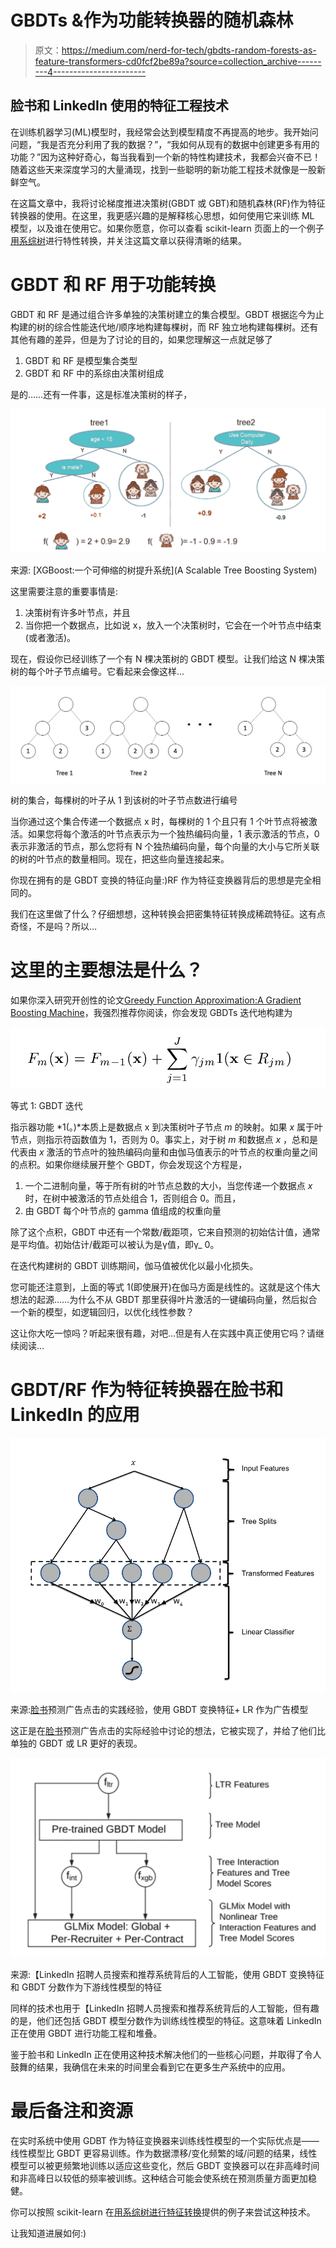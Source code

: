 # GBDTs &作为功能转换器的随机森林

> 原文：<https://medium.com/nerd-for-tech/gbdts-random-forests-as-feature-transformers-cd0fcf2be89a?source=collection_archive---------4----------------------->

## 脸书和 LinkedIn 使用的特征工程技术

在训练机器学习(ML)模型时，我经常会达到模型精度不再提高的地步。我开始问问题，“我是否充分利用了我的数据？”，“我如何从现有的数据中创建更多有用的功能？”因为这种好奇心，每当我看到一个新的特性构建技术，我都会兴奋不已！随着这些天来深度学习的大量涌现，找到一些聪明的新功能工程技术就像是一股新鲜空气。

在这篇文章中，我将讨论梯度推进决策树(GBDT 或 GBT)和随机森林(RF)作为特征转换器的使用。在这里，我更感兴趣的是解释核心思想，如何使用它来训练 ML 模型，以及谁在使用它。如果你愿意，你可以查看 scikit-learn 页面上的一个例子[用系综树](https://scikit-learn.org/stable/auto_examples/ensemble/plot_feature_transformation.html)进行特性转换，并关注这篇文章以获得清晰的结果。

# GBDT 和 RF 用于功能转换

GBDT 和 RF 是通过组合许多单独的决策树建立的集合模型。GBDT 根据迄今为止构建的树的综合性能迭代地/顺序地构建每棵树，而 RF 独立地构建每棵树。还有其他有趣的差异，但是为了讨论的目的，如果您理解这一点就足够了

1.  GBDT 和 RF 是模型集合类型
2.  GBDT 和 RF 中的系综由决策树组成

是的……还有一件事，这是标准决策树的样子，

![](img/98fe00dd2bebd0d09b94433edfba9824.png)

来源: [XGBoost:一个可伸缩的树提升系统](A Scalable Tree Boosting System)

这里需要注意的重要事情是:

1.  决策树有许多叶节点，并且
2.  当你把一个数据点，比如说 x，放入一个决策树时，它会在一个叶节点中结束(或者激活)。

现在，假设你已经训练了一个有 N 棵决策树的 GBDT 模型。让我们给这 N 棵决策树的每个叶子节点编号。它看起来会像这样…

![](img/f76dd72c036add5dec1ebe577f1ac9e9.png)

树的集合，每棵树的叶子从 1 到该树的叶子节点数进行编号

当你通过这个集合传递一个数据点 x 时，每棵树的 1 个且只有 1 个叶节点将被激活。如果您将每个激活的叶节点表示为一个独热编码向量，1 表示激活的节点，0 表示非激活的节点，那么您将有 N 个独热编码向量，每个向量的大小与它所关联的树的叶节点的数量相同。现在，把这些向量连接起来。

你现在拥有的是 GBDT 变换的特征向量:)RF 作为特征变换器背后的思想是完全相同的。

我们在这里做了什么？仔细想想，这种转换会把密集特征转换成稀疏特征。这有点奇怪，不是吗？所以…

# 这里的主要想法是什么？

如果你深入研究开创性的论文[Greedy Function Approximation:A Gradient Boosting Machine](https://statweb.stanford.edu/~jhf/ftp/trebst.pdf)，我强烈推荐你阅读，你会发现 GBDTs 迭代地构建为

![](img/1f006401a13d172e52654e8ebb424029.png)

等式 1: GBDT 迭代

指示器功能 *1(。)*本质上是数据点 x 到决策树叶子节点 *m* 的映射。如果 *x* 属于叶节点，则指示符函数值为 1，否则为 0。事实上，对于树 *m* 和数据点 *x* ，总和是代表由 *x* 激活的节点叶的独热编码向量和由伽马值表示的叶节点的权重向量之间的点积。如果你继续展开整个 GBDT，你会发现这个方程是，

1.  一个二进制向量，等于所有树的叶节点总数的大小，当您传递一个数据点 *x* 时，在树中被激活的节点处组合 1，否则组合 0。而且，
2.  由 GBDT 每个叶节点的 gamma 值组成的权重向量

除了这个点积，GBDT 中还有一个常数/截距项，它来自预测的初始估计值，通常是平均值。初始估计/截距可以被认为是γ值，即γ_ 0。

在迭代构建树的 GBDT 训练期间，伽马值被优化以最小化损失。

您可能还注意到，上面的等式 1(即使展开)在伽马方面是线性的。这就是这个伟大想法的起源……为什么不从 GBDT 那里获得叶片激活的一键编码向量，然后拟合一个新的模型，如逻辑回归，以优化线性参数？

这让你大吃一惊吗？听起来很有趣，对吧…但是有人在实践中真正使用它吗？请继续阅读…

# GBDT/RF 作为特征转换器在脸书和 LinkedIn 的应用

![](img/1bb71f3e7bb7cce24498f7db747a1806.png)

来源:[脸书](https://research.fb.com/wp-content/uploads/2016/11/practical-lessons-from-predicting-clicks-on-ads-at-facebook.pdf)预测广告点击的实践经验，使用 GBDT 变换特征+ LR 作为广告模型

这正是在[脸书](https://research.fb.com/wp-content/uploads/2016/11/practical-lessons-from-predicting-clicks-on-ads-at-facebook.pdf)预测广告点击的实际经验中讨论的想法，它被实现了，并给了他们比单独的 GBDT 或 LR 更好的表现。

![](img/659324d1b1096ea4b97b181ad1d4228d.png)

来源:【LinkedIn 招聘人员搜索和推荐系统背后的人工智能，使用 GBDT 变换特征和 GBDT 分数作为下游线性模型的特征

同样的技术也用于【LinkedIn 招聘人员搜索和推荐系统背后的人工智能，但有趣的是，他们还包括 GBDT 模型分数作为训练线性模型的特征。这意味着 LinkedIn 正在使用 GBDT 进行功能工程和堆叠。

鉴于脸书和 LinkedIn 正在使用这种技术解决他们的一些核心问题，并取得了令人鼓舞的结果，我确信在未来的时间里会看到它在更多生产系统中的应用。

# 最后备注和资源

在实时系统中使用 GDBT 作为特征变换器来训练线性模型的一个实际优点是——线性模型比 GBDT 更容易训练。作为数据漂移/变化频繁的域/问题的结果，线性模型可以被更频繁地训练以适应这些变化，然后 GBDT 变换器可以在非高峰时间和非高峰日以较低的频率被训练。这种结合可能会使系统在预测质量方面更加稳健。

你可以按照 scikit-learn 在[用系综树进行特征转换](https://scikit-learn.org/stable/auto_examples/ensemble/plot_feature_transformation.html)提供的例子来尝试这种技术。

让我知道进展如何:)